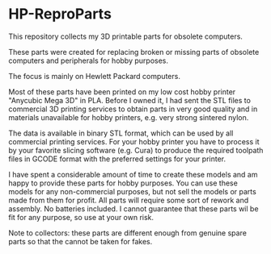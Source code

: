<h1>HP-ReproParts</h1>
<p>This repository collects my 3D printable parts for obsolete computers.

These parts were created for replacing broken or missing parts of obsolete computers and peripherals for hobby purposes. 

The focus is mainly on Hewlett Packard computers.
</p>
<p>Most of these parts have been printed on my low cost hobby printer "Anycubic Mega 3D" in PLA.
Before I owned it, I had sent the STL files to commercial 3D printing services to obtain parts in very good quality and in materials unavailable for hobby printers, e.g. very strong sintered nylon.
</p>

<p>The data is available in binary STL format, which can be used by all commercial printing services.
For your hobby printer you have to process it by your favorite slicing software (e.g. Cura) to produce the required toolpath files in GCODE format with the preferred settings for your printer.
</p>
<p>I have spent a considerable amount of time to create these models and am happy to provide these parts for hobby purposes.
You can use these models for any non-commercial purposes, but not sell the models or parts made from them for profit.
All parts will require some sort of rework and assembly. No batteries included.
I cannot guarantee that these parts wil be fit for any purpose, so use at your own risk.
</p>

<p>Note to collectors: these parts are different enough from genuine spare parts so that the cannot be taken for fakes.
</p>

